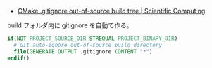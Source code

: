- [CMake .gitignore out-of-source build tree | Scientific Computing](https://www.scivision.dev/cmake-auto-gitignore-build-dir/)

build フォルダ内に gitignore を自動で作る。

```cmake
if(NOT PROJECT_SOURCE_DIR STREQUAL PROJECT_BINARY_DIR)
  # Git auto-ignore out-of-source build directory
  file(GENERATE OUTPUT .gitignore CONTENT "*")
endif()
```
